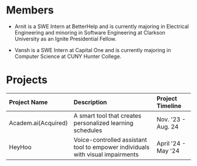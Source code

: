 # Members

- Arnit is a SWE Intern at BetterHelp and is currently majoring in Electrical Engineering and minoring in Software Engineering at Clarkson University as an Ignite Presidential Fellow. 

- Vansh is a SWE Intern at Capital One and is currently majoring in Computer Science at CUNY Hunter College.

# Projects

| Project Name | Description | Project Timeline |
| :---         |     :---      | :---          |
| Academ.ai(Acquired) | A smart tool that creates personalized learning schedules | Nov. '23 - Aug. 24 |
| HeyHoo | Voice-controlled assistant tool to empower individuals with visual impairments| April '24 - May '24|
